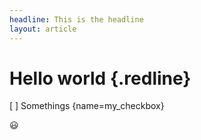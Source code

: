 ```yaml
---
headline: This is the headline
layout: article
---
```


# Hello world {.redline}

[ ] Somethings
{name=my_checkbox}

:smiley:
